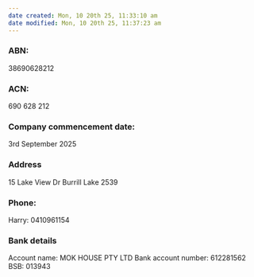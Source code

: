 ```yaml
---
date created: Mon, 10 20th 25, 11:33:10 am
date modified: Mon, 10 20th 25, 11:37:23 am
---
```


### ABN:
38690628212
### ACN:
690 628 212

### Company commencement date:
3rd September 2025

### Address

15 Lake View Dr Burrill Lake 2539

### Phone:
Harry: 0410961154

### Bank details

Account name: MOK HOUSE PTY LTD
Bank account number: 612281562
BSB: 013943
